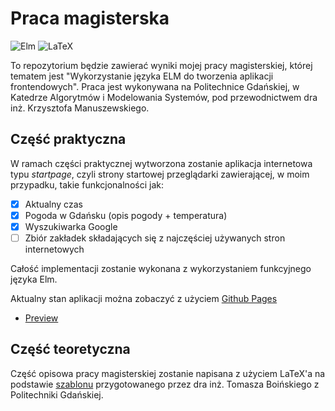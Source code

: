 # Praca magisterska
![Elm](https://github.com/marcinjurczak/mgr/actions/workflows/build_elm.yml/badge.svg)
![LaTeX](https://github.com/marcinjurczak/mgr/actions/workflows/build_latex.yml/badge.svg)

To repozytorium będzie zawierać wyniki mojej pracy magisterskiej, której tematem jest "Wykorzystanie języka ELM do tworzenia aplikacji frontendowych". Praca jest wykonywana na Politechnice Gdańskiej, w Katedrze Algorytmów i Modelowania Systemów, pod przewodnictwem dra inż. Krzysztofa Manuszewskiego.

## Część praktyczna

W ramach części praktycznej wytworzona zostanie aplikacja internetowa typu *startpage*, czyli strony startowej przeglądarki zawierającej, w moim przypadku, takie funkcjonalności jak:

- [x] Aktualny czas
- [x] Pogoda w Gdańsku (opis pogody + temperatura)
- [x] Wyszukiwarka Google
- [ ] Zbiór zakładek składających się z najczęściej używanych stron internetowych

Całość implementacji zostanie wykonana z wykorzystaniem funkcyjnego języka Elm.

Aktualny stan aplikacji można zobaczyć z użyciem [Github Pages](https://marcinjurczak.github.io/mgr/)
* [Preview](/mgr/index.html)

## Część teoretyczna

Część opisowa pracy magisterskiej zostanie napisana z użyciem LaTeX'a na podstawie [szablonu](https://www.overleaf.com/latex/templates/gdansk-university-of-technology-thesis-template/tngwxnzvzzqb) przygotowanego przez dra inż. Tomasza Boińskiego z Politechniki Gdańskiej.

